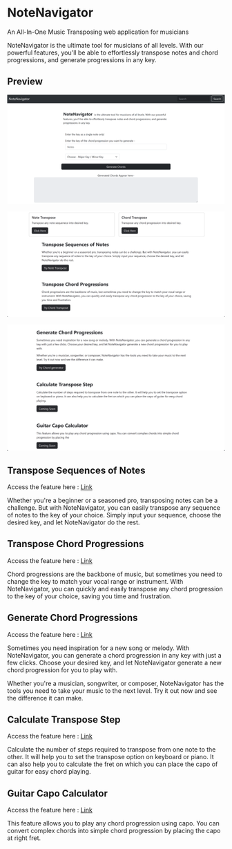 # NoteNavigator
An All-In-One Music Transposing web application for musicians

NoteNavigator is the ultimate tool for musicians of all levels. With our powerful features, you'll be able to effortlessly transpose notes and chord progressions, and generate progressions in any key.

## Preview

![preview 1](https://github.com/SalientPharaoh/NoteNavigator/blob/main/preview/startpage.png)

![preview 2](https://github.com/SalientPharaoh/NoteNavigator/blob/main/preview/Next.png)

![preview 3](https://github.com/SalientPharaoh/NoteNavigator/blob/main/preview/Next1.png)

## Transpose Sequences of Notes

Access the feature here : [Link](https://notenavigator.onrender.com/)

Whether you're a beginner or a seasoned pro, transposing notes can be a challenge. But with NoteNavigator, you can easily transpose any sequence of notes to the key of your choice. Simply input your sequence, choose the desired key, and let NoteNavigator do the rest. 



## Transpose Chord Progressions

Access the feature here : [Link](https://notenavigator.onrender.com/chord-transpose)

Chord progressions are the backbone of music, but sometimes you need to change the key to match your vocal range or instrument. With NoteNavigator, you can quickly and easily transpose any chord progression to the key of your choice, saving you time and frustration. 



## Generate Chord Progressions

Access the feature here : [Link](https://notenavigator.onrender.com/chord-progression)

Sometimes you need inspiration for a new song or melody. With NoteNavigator, you can generate a chord progression in any key with just a few clicks. Choose your desired key, and let NoteNavigator generate a new chord progression for you to play with. 

Whether you're a musician, songwriter, or composer, NoteNavigator has the tools you need to take your music to the next level. Try it out now and see the difference it can make.



## Calculate Transpose Step

Access the feature here : [Link]()

Calculate the number of steps required to transpose from one note to the other. It will help you to set the transpose option on keyboard or piano. It can also help you to calculate the fret on which you can place the capo of guitar for easy chord playing.



## Guitar Capo Calculator

Access the feature here : [Link]()

This feature allows you to play any chord progression using capo. You can convert complex chords into simple chord progression by placing the capo at right fret.
